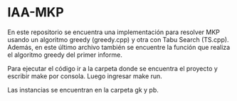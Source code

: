 # IAA-MKP
En este repositorio se encuentra una implementación para resolver MKP usando un algoritmo greedy (greedy.cpp) y otra con Tabu Search (TS.cpp). Además, en este último archivo también se encuentre la función que realiza el algoritmo greedy del primer informe. 

Para ejecutar el código ir a la carpeta donde se encuentra el proyecto y escribir make por consola. Luego ingresar make run.

Las instancias se encuentran en la carpeta gk y pb.
